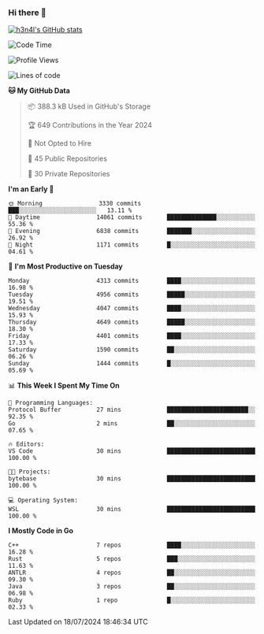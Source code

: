 ### Hi there 👋

[![h3n4l's GitHub stats](https://github-readme-stats.vercel.app/api?username=h3n4l&count_private=true&show_icons=true&theme=radical)](https://github.com/h3n4l/github-readme-stats)

<!--START_SECTION:waka-->
![Code Time](http://img.shields.io/badge/Code%20Time-1%2C883%20hrs%2011%20mins-blue)

![Profile Views](http://img.shields.io/badge/Profile%20Views-0-blue)

![Lines of code](https://img.shields.io/badge/From%20Hello%20World%20I%27ve%20Written-10.0%20million%20lines%20of%20code-blue)

**🐱 My GitHub Data** 

> 📦 388.3 kB Used in GitHub's Storage 
 > 
> 🏆 649 Contributions in the Year 2024
 > 
> 🚫 Not Opted to Hire
 > 
> 📜 45 Public Repositories 
 > 
> 🔑 30 Private Repositories 
 > 
**I'm an Early 🐤** 

```text
🌞 Morning                3330 commits        ███░░░░░░░░░░░░░░░░░░░░░░   13.11 % 
🌆 Daytime                14061 commits       ██████████████░░░░░░░░░░░   55.36 % 
🌃 Evening                6838 commits        ███████░░░░░░░░░░░░░░░░░░   26.92 % 
🌙 Night                  1171 commits        █░░░░░░░░░░░░░░░░░░░░░░░░   04.61 % 
```
📅 **I'm Most Productive on Tuesday** 

```text
Monday                   4313 commits        ████░░░░░░░░░░░░░░░░░░░░░   16.98 % 
Tuesday                  4956 commits        █████░░░░░░░░░░░░░░░░░░░░   19.51 % 
Wednesday                4047 commits        ████░░░░░░░░░░░░░░░░░░░░░   15.93 % 
Thursday                 4649 commits        █████░░░░░░░░░░░░░░░░░░░░   18.30 % 
Friday                   4401 commits        ████░░░░░░░░░░░░░░░░░░░░░   17.33 % 
Saturday                 1590 commits        ██░░░░░░░░░░░░░░░░░░░░░░░   06.26 % 
Sunday                   1444 commits        █░░░░░░░░░░░░░░░░░░░░░░░░   05.69 % 
```


📊 **This Week I Spent My Time On** 

```text
💬 Programming Languages: 
Protocol Buffer          27 mins             ███████████████████████░░   92.35 % 
Go                       2 mins              ██░░░░░░░░░░░░░░░░░░░░░░░   07.65 % 

🔥 Editors: 
VS Code                  30 mins             █████████████████████████   100.00 % 

🐱‍💻 Projects: 
bytebase                 30 mins             █████████████████████████   100.00 % 

💻 Operating System: 
WSL                      30 mins             █████████████████████████   100.00 % 
```

**I Mostly Code in Go** 

```text
C++                      7 repos             ████░░░░░░░░░░░░░░░░░░░░░   16.28 % 
Rust                     5 repos             ███░░░░░░░░░░░░░░░░░░░░░░   11.63 % 
ANTLR                    4 repos             ██░░░░░░░░░░░░░░░░░░░░░░░   09.30 % 
Java                     3 repos             ██░░░░░░░░░░░░░░░░░░░░░░░   06.98 % 
Ruby                     1 repo              █░░░░░░░░░░░░░░░░░░░░░░░░   02.33 % 
```




 Last Updated on 18/07/2024 18:46:34 UTC
<!--END_SECTION:waka-->

